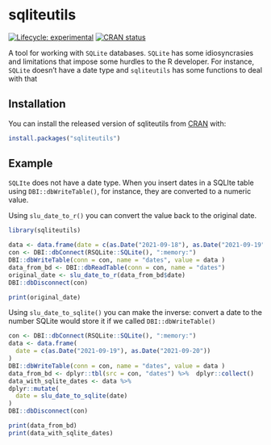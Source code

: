 
<!-- README.md is generated from README.Rmd. Please edit that file -->

# sqliteutils

<!-- badges: start -->

[![Lifecycle:
experimental](https://img.shields.io/badge/lifecycle-experimental-orange.svg)](https://lifecycle.r-lib.org/articles/stages.html#experimental)
[![CRAN
status](https://www.r-pkg.org/badges/version/sqliteutils)](https://CRAN.R-project.org/package=sqliteutils)
<!-- badges: end -->

A tool for working with `SQLite` databases. `SQLite` has some
idiosyncrasies and limitations that impose some hurdles to the R
developer. For instance, `SQLite` doesn’t have a date type and
`sqliteutils` has some functions to deal with that

## Installation

You can install the released version of sqliteutils from
[CRAN](https://CRAN.R-project.org) with:

``` r
install.packages("sqliteutils")
```

## Example

`SQLIte` does not have a date type. When you insert dates in a SQLIte
table using `DBI::dbWriteTable()`, for instance, they are converted to a
numeric value.

Using `slu_date_to_r()` you can convert the value back to the original
date.

``` r
library(sqliteutils)

data <- data.frame(date = c(as.Date("2021-09-18"), as.Date("2021-09-19"))
con <- DBI::dbConnect(RSQLite::SQLite(), ":memory:")
DBI::dbWriteTable(conn = con, name = "dates", value = data )
data_from_bd <- DBI::dbReadTable(conn = con, name = "dates")
original_date <- slu_date_to_r(data_from_bd$date)
DBI::dbDisconnect(con)

print(original_date)
```

Using `slu_date_to_sqlite()` you can make the inverse: convert a date to
the number SQLite would store it if we called `DBI::dbWriteTable()`

``` r
con <- DBI::dbConnect(RSQLite::SQLite(), ":memory:")
data <- data.frame(
  date = c(as.Date("2021-09-19"), as.Date("2021-09-20"))
)
DBI::dbWriteTable(conn = con, name = "dates", value = data )
data_from_bd <- dplyr::tbl(src = con, "dates") %>%  dplyr::collect()
data_with_sqlite_dates <- data %>%
dplyr::mutate(
  date = slu_date_to_sqlite(date)
)
DBI::dbDisconnect(con)

print(data_from_bd)
print(data_with_sqlite_dates)


```
